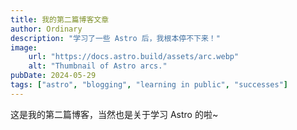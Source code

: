 ```yaml
---
title: 我的第二篇博客文章
author: Ordinary
description: "学习了一些 Astro 后，我根本停不下来！"
image:
    url: "https://docs.astro.build/assets/arc.webp"
    alt: "Thumbnail of Astro arcs."
pubDate: 2024-05-29
tags: ["astro", "blogging", "learning in public", "successes"]
---
```

这是我的第二篇博客，当然也是关于学习 Astro 的啦~
